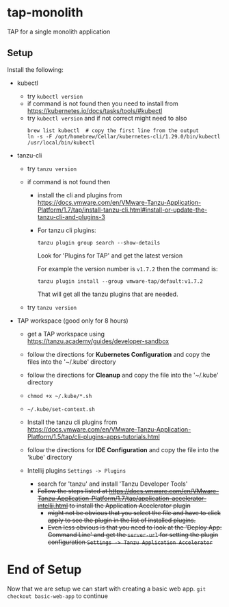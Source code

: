 # tap-monolith

TAP for a single monolith application

## Setup

Install the following:

- kubectl

    - try `kubectl version`
    - if command is not found then you need to install from https://kubernetes.io/docs/tasks/tools/#kubectl
    - try `kubectl version` and if not correct might need to also
      ```
      brew list kubectl  # copy the first line from the output
      ln -s -F /opt/homebrew/Cellar/kubernetes-cli/1.29.0/bin/kubectl /usr/local/bin/kubectl
      ```
- tanzu-cli

  - try `tanzu version`
  - if command is not found then
    
    - install the cli and plugins from https://docs.vmware.com/en/VMware-Tanzu-Application-Platform/1.7/tap/install-tanzu-cli.html#install-or-update-the-tanzu-cli-and-plugins-3
    - For tanzu cli plugins:
 
      `tanzu plugin group search --show-details`

      Look for 'Plugins for TAP' and get the latest version

      For example the version number is `v1.7.2` then the command is:

      `tanzu plugin install --group vmware-tap/default:v1.7.2`

      That will get all the tanzu plugins that are needed.
  - try `tanzu version`
  

- TAP workspace (good only for 8 hours)
    
  - get a TAP workspace using https://tanzu.academy/guides/developer-sandbox
  - follow the directions for **Kubernetes Configuration** and copy the files into the '~/.kube' directory
  - follow the directions for **Cleanup** and copy the file into the '~/.kube' directory
  - `chmod +x ~/.kube/*.sh`
  - `~/.kube/set-context.sh`

  - Install the tanzu cli plugins from https://docs.vmware.com/en/VMware-Tanzu-Application-Platform/1.5/tap/cli-plugins-apps-tutorials.html

  - follow the directions for **IDE Configuration** and copy the file into the 'kube' directory
  - Intellij plugins `Settings -> Plugins`
    - search for 'tanzu' and install 'Tanzu Developer Tools'
    - ~~Follow the steps listed at https://docs.vmware.com/en/VMware-Tanzu-Application-Platform/1.7/tap/application-accelerator-intellij.html to install the Application Accelerator plugin~~
      - ~~might not be obvious that you select the file and have to click apply to see the plugin in the list of installed plugins.~~
      - ~~Even less obvious is that you need to look at the 'Deploy App: Command Line' and get the `server-url` for setting the plugin~~
      ~~configuration `Settings -> Tanzu Application Accelerator`~~

# End of Setup

Now that we are setup we can start with creating a basic web app.
`git checkout basic-web-app` to continue